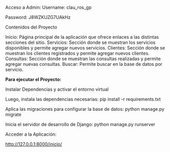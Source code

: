 Acceso a Admin:
Username: clau_ros_gp

Password: J8WZKUZG7UAkHz

Contenidos del Proyecto

Inicio: Página principal de la aplicación que ofrece enlaces a las distintas secciones del sitio.
Servicios: Sección donde se muestran los servicios disponibles y permite agregar nuevos servicios.
Clientes: Sección donde se muestran los clientes registrados y permite agregar nuevos clientes.
Consultas: Sección donde se muestran las consultas realizadas y permite agregar nuevas consultas.
Buscar: Permite buscar en la base de datos por servicio.

**Para ejecutar el Proyecto:**

Instalar Dependencias y activar el entorno virtual

Luego, instala las dependencias necesarias:
pip install -r requirements.txt

Aplica las migraciones para configurar la base de datos:
python manage.py migrate

Inicia el servidor de desarrollo de Django:
python manage.py runserver

Acceder a la Aplicación:

http://127.0.0.1:8000/inicio/
